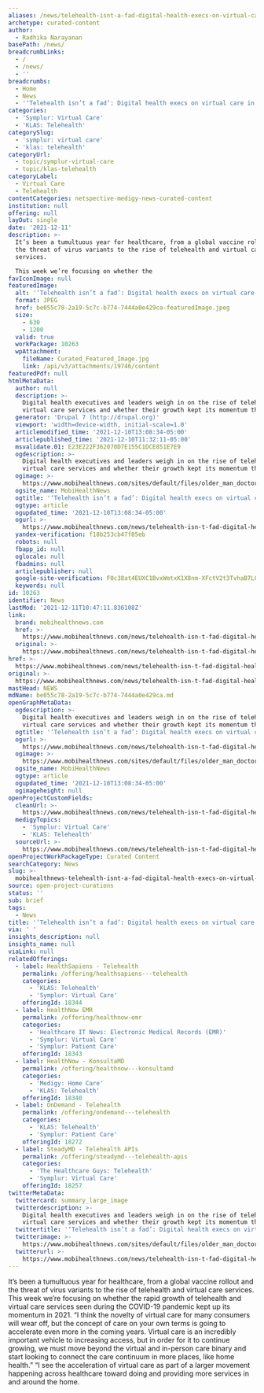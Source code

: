 ```yaml
---
aliases: /news/telehealth-isnt-a-fad-digital-health-execs-on-virtual-care-in-2021
archetype: curated-content
author:
  - Radhika Narayanan
basePath: /news/
breadcrumbLinks:
  - /
  - /news/
  - ''
breadcrumbs:
  - Home
  - News
  - '‘Telehealth isn’t a fad’: Digital health execs on virtual care in 2021'
categories:
  - 'Symplur: Virtual Care'
  - 'KLAS: Telehealth'
categorySlug:
  - 'symplur: virtual care'
  - 'klas: telehealth'
categoryUrl:
  - topic/symplur-virtual-care
  - topic/klas-telehealth
categoryLabel:
  - Virtual Care
  - Telehealth
contentCategories: netspective-medigy-news-curated-content
institution: null
offering: null
layOut: single
date: '2021-12-11'
description: >-
  It’s been a tumultuous year for healthcare, from a global vaccine rollout and
  the threat of virus variants to the rise of telehealth and virtual care
  services.

  This week we’re focusing on whether the 
favIconImage: null
featuredImage:
  alt: '‘Telehealth isn’t a fad’: Digital health execs on virtual care in 2021'
  format: JPEG
  href: be055c78-2a19-5c7c-b774-7444a0e429ca-featuredImage.jpeg
  size:
    - 630
    - 1200
  valid: true
  workPackage: 10263
  wpAttachment:
    fileName: Curated_Featured_Image.jpg
    link: /api/v3/attachments/19746/content
featuredPdf: null
htmlMetaData:
  author: null
  description: >-
    Digital health executives and leaders weigh in on the rise of telehealth and
    virtual care services and whether their growth kept its momentum this year.
  generator: 'Drupal 7 (http://drupal.org)'
  viewport: 'width=device-width, initial-scale=1.0'
  articlemodified_time: '2021-12-10T13:08:34-05:00'
  articlepublished_time: '2021-12-10T11:32:11-05:00'
  msvalidate.01: E23E222F362070D7E155C1DCE851E7E9
  ogdescription: >-
    Digital health executives and leaders weigh in on the rise of telehealth and
    virtual care services and whether their growth kept its momentum this year.
  ogimage: >-
    https://www.mobihealthnews.com/sites/default/files/older_man_doctor_telehealth_blood_pressure_GettyImages-1255510292.jpg
  ogsite_name: MobiHealthNews
  ogtitle: '‘Telehealth isn’t a fad’: Digital health execs on virtual care in 2021'
  ogtype: article
  ogupdated_time: '2021-12-10T13:08:34-05:00'
  ogurl: >-
    https://www.mobihealthnews.com/news/telehealth-isn-t-fad-digital-health-execs-virtual-care-2021
  yandex-verification: f18b253cb47f85eb
  robots: null
  fbapp_id: null
  oglocale: null
  fbadmins: null
  articlepublisher: null
  google-site-verification: F0c38at4EUXC1BvxWmtxK1X8nm-XFctV2t3TvhaB7L8
  keywords: null
id: 10263
identifier: News
lastMod: '2021-12-11T10:47:11.836108Z'
link:
  brand: mobihealthnews.com
  href: >-
    https://www.mobihealthnews.com/news/telehealth-isn-t-fad-digital-health-execs-virtual-care-2021
  original: >-
    https://www.mobihealthnews.com/news/telehealth-isn-t-fad-digital-health-execs-virtual-care-2021
href: >-
  https://www.mobihealthnews.com/news/telehealth-isn-t-fad-digital-health-execs-virtual-care-2021
original: >-
  https://www.mobihealthnews.com/news/telehealth-isn-t-fad-digital-health-execs-virtual-care-2021
mastHead: NEWS
mdName: be055c78-2a19-5c7c-b774-7444a0e429ca.md
openGraphMetaData:
  ogdescription: >-
    Digital health executives and leaders weigh in on the rise of telehealth and
    virtual care services and whether their growth kept its momentum this year.
  ogtitle: '‘Telehealth isn’t a fad’: Digital health execs on virtual care in 2021'
  ogurl: >-
    https://www.mobihealthnews.com/news/telehealth-isn-t-fad-digital-health-execs-virtual-care-2021
  ogimage: >-
    https://www.mobihealthnews.com/sites/default/files/older_man_doctor_telehealth_blood_pressure_GettyImages-1255510292.jpg
  ogsite_name: MobiHealthNews
  ogtype: article
  ogupdated_time: '2021-12-10T13:08:34-05:00'
  ogimageheight: null
openProjectCustomFields:
  cleanUrl: >-
    https://www.mobihealthnews.com/news/telehealth-isn-t-fad-digital-health-execs-virtual-care-2021
  medigyTopics:
    - 'Symplur: Virtual Care'
    - 'KLAS: Telehealth'
  sourceUrl: >-
    https://www.mobihealthnews.com/news/telehealth-isn-t-fad-digital-health-execs-virtual-care-2021
openProjectWorkPackageType: Curated Content
searchCategory: News
slug: >-
  mobihealthnews-telehealth-isnt-a-fad-digital-health-execs-on-virtual-care-in-2021
source: open-project-curations
status: ''
sub: brief
tags:
  - News
title: '‘Telehealth isn’t a fad’: Digital health execs on virtual care in 2021'
via: ' '
insights_description: null
insights_name: null
viaLink: null
relatedOfferings:
  - label: HealthSapiens - Telehealth
    permalink: /offering/healthsapiens---telehealth
    categories:
      - 'KLAS: Telehealth'
      - 'Symplur: Virtual Care'
    offeringId: 18344
  - label: HealthNow EMR
    permalink: /offering/healthnow-emr
    categories:
      - 'Healthcare IT News: Electronic Medical Records (EMR)'
      - 'Symplur: Virtual Care'
      - 'Symplur: Patient Care'
    offeringId: 18343
  - label: HealthNow - KonsultaMD
    permalink: /offering/healthnow---konsultamd
    categories:
      - 'Medigy: Home Care'
      - 'KLAS: Telehealth'
    offeringId: 18340
  - label: OnDemand - Telehealth
    permalink: /offering/ondemand---telehealth
    categories:
      - 'KLAS: Telehealth'
      - 'Symplur: Patient Care'
    offeringId: 18272
  - label: SteadyMD - Telehealth APIs
    permalink: /offering/steadymd---telehealth-apis
    categories:
      - 'The Healthcare Guys: Telehealth'
      - 'Symplur: Virtual Care'
    offeringId: 18257
twitterMetaData:
  twittercard: summary_large_image
  twitterdescription: >-
    Digital health executives and leaders weigh in on the rise of telehealth and
    virtual care services and whether their growth kept its momentum this year.
  twittertitle: '‘Telehealth isn’t a fad’: Digital health execs on virtual care in 2021'
  twitterimage: >-
    https://www.mobihealthnews.com/sites/default/files/older_man_doctor_telehealth_blood_pressure_GettyImages-1255510292.jpg
  twitterurl: >-
    https://www.mobihealthnews.com/news/telehealth-isn-t-fad-digital-health-execs-virtual-care-2021
---
```

<p>It’s been a tumultuous year for healthcare, from a global vaccine rollout and the threat of virus variants to the rise of telehealth and virtual care services.
This week we’re focusing on whether the rapid growth of telehealth and virtual care services seen during the COVID-19 pandemic kept up its momentum in 2021.
“I think the novelty of virtual care for many consumers will wear off, but the concept of care on your own terms is going to accelerate even more in the coming years.
Virtual care is an incredibly important vehicle to increasing access, but in order for it to continue growing, we must move beyond the virtual and in-person care binary and start looking to connect the care continuum in more places, like home health.”
“I see the acceleration of virtual care as part of a larger movement happening across healthcare toward doing and providing more services in and around the home.</p>